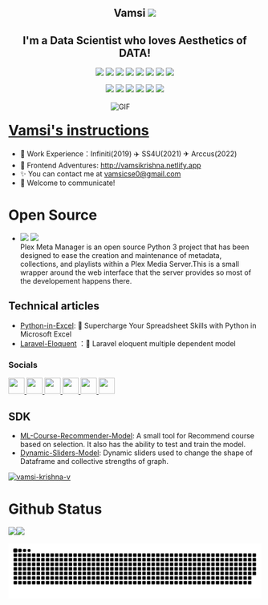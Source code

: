 <p align="center">
<h2 height="200px" align="center">Vamsi <img src="https://cdn.jsdelivr.net/gh/MaleWeb/picture/images/techblog/hi.gif" width="25"></h2>
<h2 align="center">I'm a Data Scientist who loves Aesthetics of DATA!</h3>
</p>

<p align="center">
<div align="center">
  <img src="https://img.shields.io/badge/-Python-2b6dbf?style=flat&logo=python&logoColor=white">
  <img src="https://img.shields.io/badge/-Pandas-46b882?style=flat&logo=pandas&logoColor=white">
  <img src="https://img.shields.io/badge/-Numpy-00b4ce?style=flat&logo=Numpy&logoColor=yellow">
  <img src="https://img.shields.io/badge/-Scikit-learn?style=flat&logo=scikit-learn&logoColor=white">
  <img src="https://img.shields.io/badge/-Node.js-3C873A?style=flat&logo=Node.js&logoColor=white">
  <img src="https://img.shields.io/badge/-Go-00ADD8?style=flat&logo=go&logoColor=white">
  <img src="https://img.shields.io/badge/-MySql-bf608e?style=flat&logo=mysql&logoColor=white">
  <img src="https://img.shields.io/badge/-JavaScript-f6da1c?style=flat&logo=javascript&logoColor=white">
</div>
<p></p>
<div align="center">
  <img src="https://img.shields.io/badge/-Git-ee462c?style=flat&logo=git&logoColor=white">
  <img src="https://img.shields.io/badge/-Machine-Learning?style=flat&logo=machinelearning&logoColor=white">
  <img src="https://img.shields.io/badge/-Laravel-red?style=flat&logo=laravel&logoColor=white">
  <img src="https://img.shields.io/badge/-Docker-218bea?style=flat&logo=docker&logoColor=white">
  <img src="https://img.shields.io/badge/-Github-black?style=flat&logo=github">
   <img src="https://img.shields.io/badge/-Webpack-%232C3A42?style=flat-square&logo=webpack">
</div>

<br />

<img align="right" alt="GIF" src="https://github.com/devSouvik/devSouvik/blob/master/gif4.gif?raw=true" width="300"/>

# <a href="">Vamsi's instructions</a>

- 🧱 Work Experience：Infiniti(2019) ✈️ SS4U(2021) ✈ Arccus(2022)
- 🚀 Frontend Adventures: http://vamsikrishna.netlify.app
- ✨ You can contact me at [vamsicse0@gmail.com](mailto:vamsicse@gmail.com)
- 💬 Welcome to communicate!

# Open Source
- [<img src="https://img.shields.io/badge/plex-server-yellow?style=flat&logo=plex-server&logoColor=white">](https://github.com/vamsikrishna71/plex-metamanager) 
  [<img src="https://img.shields.io/badge/Dolby-Atmos-blue?style=flat&logo=Dolby-Atmos&logoColor=white">](https://github.com/vamsikrishna71/jellyfin-webos)  
  Plex Meta Manager is an open source Python 3 project that has been designed to ease the creation and maintenance of metadata, collections, and playlists within a Plex Media Server.This is a small wrapper around the web interface that the server provides so most of the developement happens there.

## Technical articles

- [Python-in-Excel](https://dev.to/vamsikrishna71/supercharge-your-spreadsheet-skills-with-python-in-microsoft-excel-2b5b): 🚀 Supercharge Your Spreadsheet Skills with Python in Microsoft Excel
- [Laravel-Eloquent](https://dev.to/vamsikrishna71/laravel-eloquent-multiple-dependent-model-13ba) ：🚀 Laravel eloquent multiple dependent model
 [](https://img.shields.io/github/stars/Sunny-117/mini-anything?style=social)

### Socials

<p align="left"> <a href="https://www.dev.to/vamsikrishna71" target="_blank" rel="noreferrer"> <picture> <source media="(prefers-color-scheme: dark)" srcset="https://raw.githubusercontent.com/danielcranney/readme-generator/main/public/icons/socials/devdotto-dark.svg" /> <source media="(prefers-color-scheme: light)" srcset="https://raw.githubusercontent.com/danielcranney/readme-generator/main/public/icons/socials/devdotto.svg" /> <img src="https://raw.githubusercontent.com/danielcranney/readme-generator/main/public/icons/socials/devdotto.svg" width="32" height="32" /> </picture> </a> <a href="https://www.github.com/vamsikrishna71" target="_blank" rel="noreferrer"> <picture> <source media="(prefers-color-scheme: dark)" srcset="https://raw.githubusercontent.com/danielcranney/readme-generator/main/public/icons/socials/github-dark.svg" /> <source media="(prefers-color-scheme: light)" srcset="https://raw.githubusercontent.com/danielcranney/readme-generator/main/public/icons/socials/github.svg" /> <img src="https://raw.githubusercontent.com/danielcranney/readme-generator/main/public/icons/socials/github.svg" width="32" height="32" /> </picture> </a> <a href="https://www.linkedin.com/in/vamsi-krishna-908005153" target="_blank" rel="noreferrer"> <picture> <source media="(prefers-color-scheme: dark)" srcset="https://raw.githubusercontent.com/danielcranney/readme-generator/main/public/icons/socials/linkedin-dark.svg" /> <source media="(prefers-color-scheme: light)" srcset="https://raw.githubusercontent.com/danielcranney/readme-generator/main/public/icons/socials/linkedin.svg" /> <img src="https://raw.githubusercontent.com/danielcranney/readme-generator/main/public/icons/socials/linkedin.svg" width="32" height="32" /> </picture> </a> <a href="http://www.medium.com/@vamsicse0" target="_blank" rel="noreferrer"> <picture> <source media="(prefers-color-scheme: dark)" srcset="https://raw.githubusercontent.com/danielcranney/readme-generator/main/public/icons/socials/medium-dark.svg" /> <source media="(prefers-color-scheme: light)" srcset="https://raw.githubusercontent.com/danielcranney/readme-generator/main/public/icons/socials/medium.svg" /> <img src="https://raw.githubusercontent.com/danielcranney/readme-generator/main/public/icons/socials/medium.svg" width="32" height="32" /> </picture> </a> <a href="https://www.stackoverflow.com/users/9156808/vamsi-krishna" target="_blank" rel="noreferrer"> <picture> <source media="(prefers-color-scheme: dark)" srcset="undefined" /> <source media="(prefers-color-scheme: light)" srcset="https://raw.githubusercontent.com/danielcranney/readme-generator/main/public/icons/socials/stackoverflow.svg" /> <img src="https://raw.githubusercontent.com/danielcranney/readme-generator/main/public/icons/socials/stackoverflow.svg" width="32" height="32" /> </picture> </a> <a href="https://www.x.com/thugs_7" target="_blank" rel="noreferrer"> <picture> <source media="(prefers-color-scheme: dark)" srcset="https://raw.githubusercontent.com/danielcranney/readme-generator/main/public/icons/socials/twitter-dark.svg" /> <source media="(prefers-color-scheme: light)" srcset="https://raw.githubusercontent.com/danielcranney/readme-generator/main/public/icons/socials/twitter.svg" /> <img src="https://raw.githubusercontent.com/danielcranney/readme-generator/main/public/icons/socials/twitter.svg" width="32" height="32" /> </picture> </a></p>

## SDK

- [ML-Course-Recommender-Model](https://vamsi-ml-course-model.streamlit.app/): A small tool for Recommend course based on selection. It also has the ability to test and train the model.
- [Dynamic-Sliders-Model](https://vamsi-sliders-df.streamlit.app/): Dynamic sliders used to change the shape of Dataframe and collective strengths of graph.

<p align="left"> <a href="https://github.com/ryo-ma/github-profile-trophy"><img src="https://github-profile-trophy.vercel.app/?username=vamsikrishna71" alt="vamsi-krishna-v" /></a> </p>

# Github Status

<img align="" height="137px" src="https://github-readme-stats.vercel.app/api?username=vamsikrishna71&hide_title=true&hide_border=true&show_icons=true&include_all_commits=true&line_height=21&bg_color=0,EC6C6C,FFD479,FFFC79,73FA79&theme=graywhite" /><img align="" height="137px" src="https://github-readme-stats.vercel.app/api/top-langs/?username=vamsikrishna71&hide_title=true&hide_border=true&layout=compact&bg_color=0,73FA79,73FDFF,D783FF&theme=graywhite&locale=cn" />

<a href="https://github.com/vamsikrishna71/vamsikrishna71"><img src="https://github.com/vamsikrishna71/vamsikrishna71/blob/main/snake.svg" alt="vamsikrishna71" />
</a>
